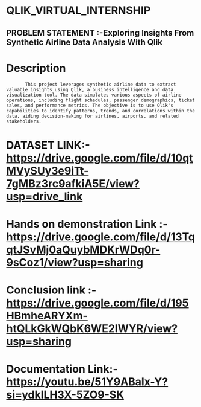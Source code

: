 # QLIK_VIRTUAL_INTERNSHIP
## PROBLEM STATEMENT :-Exploring Insights From Synthetic Airline Data Analysis With Qlik
# Description 
           This project leverages synthetic airline data to extract valuable insights using Qlik, a business intelligence and data visualization tool. The data simulates various aspects of airline operations, including flight schedules, passenger demographics, ticket sales, and performance metrics. The objective is to use Qlik's capabilities to identify patterns, trends, and correlations within the data, aiding decision-making for airlines, airports, and related stakeholders.
           
# DATASET LINK:-https://drive.google.com/file/d/10qtMVySUy3e9iTt-7gMBz3rc9afkiA5E/view?usp=drive_link

# Hands on demonstration Link :-https://drive.google.com/file/d/13TqqtJSvMj0aQuybMDKrWDq0r-9sCoz1/view?usp=sharing

# Conclusion link :-https://drive.google.com/file/d/195HBmheARYXm-htQLkGkWQbK6WE2lWYR/view?usp=sharing

# Documentation Link:-https://youtu.be/51Y9ABalx-Y?si=ydkILH3X-5ZO9-SK
